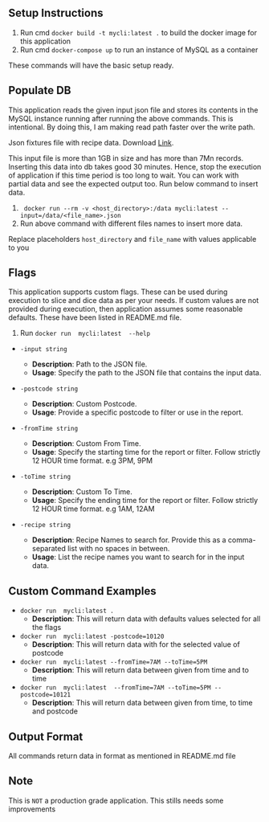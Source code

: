 Setup Instructions
-----
1. Run cmd `docker build -t mycli:latest .` to build the docker image for this application
2. Run cmd `docker-compose up` to run an instance of MySQL as a container

These commands will have the basic setup ready.

Populate DB
----
This application reads the given input json file and stores its contents in the MySQL instance running
after running the above commands. This is intentional. By doing this, I am making read path faster over
the write path.

Json fixtures file with recipe data. Download [Link](https://raw.githubusercontent.com/hellofreshdevtests/json-fixtures/content/hf_test_calculation_fixtures.tar.gz).

This input file is more than 1GB in size and has more than 7Mn records. Inserting this data into db
takes good 30 minutes. Hence, stop the execution of application if this time period is too long to wait.
You can work with partial data and see the expected output too. Run below command to insert data.
1. ` docker run --rm -v <host_directory>:/data mycli:latest --input=/data/<file_name>.json`
2. Run above command with different files names to insert more data.

Replace placeholders `host_directory` and `file_name` with values applicable to you

Flags
---
This application supports custom flags. These can be used during execution to slice and dice data as per your needs.
If custom values are not provided during execution, then application assumes some reasonable defaults. These have been
listed in README.md file.

1. Run `docker run  mycli:latest  --help`

- `-input string`
    - **Description**: Path to the JSON file.
    - **Usage**: Specify the path to the JSON file that contains the input data.

- `-postcode string`
    - **Description**: Custom Postcode.
    - **Usage**: Provide a specific postcode to filter or use in the report.

- `-fromTime string`
    - **Description**: Custom From Time.
    - **Usage**: Specify the starting time for the report or filter. Follow strictly 12 HOUR time format. e.g 3PM, 9PM
- `-toTime string`
    - **Description**: Custom To Time.
    - **Usage**: Specify the ending time for the report or filter. Follow strictly 12 HOUR time format. e.g 1AM, 12AM

- `-recipe string`
    - **Description**: Recipe Names to search for. Provide this as a comma-separated list with no spaces in between.
    - **Usage**: List the recipe names you want to search for in the input data.

Custom Command Examples
-----
- `docker run  mycli:latest .`
    - **Description**: This will return data with defaults values selected for all the flags
- `docker run  mycli:latest -postcode=10120`
    - **Description**: This will return data with for the selected value of postcode
- `docker run  mycli:latest --fromTime=7AM --toTime=5PM`
    - **Description**: This will return data between given from time and to time
- `docker run  mycli:latest  --fromTime=7AM --toTime=5PM --postcode=10121`
    - **Description**: This will return data between given from time, to time and postcode

Output Format
----
All commands return data in format as mentioned in README.md file

Note
-----------
This is `NOT` a production grade application. This stills needs some improvements